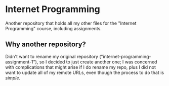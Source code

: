 # Internet Programming
Another repository that holds all my other files for the "Internet Programming" course, including assignments.

## Why another repository?
Didn't want to rename my original repository ("internet-programming-assignment-1"), so I decided to just create another one; I was concerned with complications that might arise if I do rename my repo, plus I did not want to update all of my remote URLs, even though the process to do that is *simple*.
